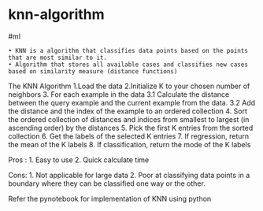 # knn-algorithm
#ml

	• KNN is a algorithm that classifies data points based on the points that are most similar to it.
	• Algorithm that stores all available cases and classifies new cases based on similarity measure (distance functions)

The KNN Algorithm
1.Load the data
2.Initialize K to your chosen number of neighbors
3. For each example in the data
3.1 Calculate the distance between the query example and the current example from the data.
3.2 Add the distance and the index of the example to an ordered collection
4. Sort the ordered collection of distances and indices from smallest to largest (in ascending order) by the distances
5. Pick the first K entries from the sorted collection
6. Get the labels of the selected K entries
7. If regression, return the mean of the K labels
8. If classification, return the mode of the K labels

Pros :
	1. Easy to use
	2. Quick calculate time
	
Cons:
	1. Not applicable for large data
	2. Poor at classifying data points in a boundary where they can be classified one way or the other.

Refer the pynotebook for implementation of KNN using python 
